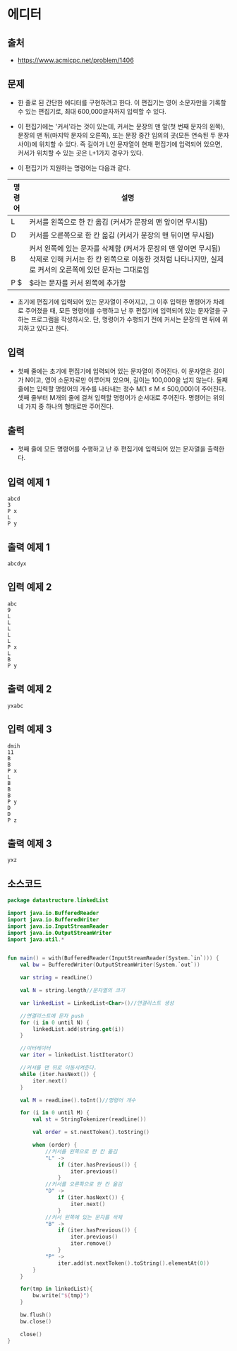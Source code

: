 # 에디터

## 출처

* https://www.acmicpc.net/problem/1406

## 문제

* 한 줄로 된 간단한 에디터를 구현하려고 한다. 이 편집기는 영어 소문자만을 기록할 수 있는 편집기로, 최대 600,000글자까지 입력할 수 있다.

* 이 편집기에는 '커서'라는 것이 있는데, 커서는 문장의 맨 앞(첫 번째 문자의 왼쪽), 문장의 맨 뒤(마지막 문자의 오른쪽), 또는 문장 중간 임의의 곳(모든 연속된 두 문자 사이)에 위치할 수 있다. 즉 길이가 L인 문자열이 현재 편집기에 입력되어 있으면, 커서가 위치할 수 있는 곳은 L+1가지 경우가 있다.

* 이 편집기가 지원하는 명령어는 다음과 같다.

| 명령어 | 설명 |
| ---- | ---- |
| L |	커서를 왼쪽으로 한 칸 옮김 (커서가 문장의 맨 앞이면 무시됨) |
| D	| 커서를 오른쪽으로 한 칸 옮김 (커서가 문장의 맨 뒤이면 무시됨) |
| B	| 커서 왼쪽에 있는 문자를 삭제함 (커서가 문장의 맨 앞이면 무시됨) 삭제로 인해 커서는 한 칸 왼쪽으로 이동한 것처럼 나타나지만, 실제로 커서의 오른쪽에 있던 문자는 그대로임 |
| P $	| $라는 문자를 커서 왼쪽에 추가함 |

* 초기에 편집기에 입력되어 있는 문자열이 주어지고, 그 이후 입력한 명령어가 차례로 주어졌을 때, 모든 명령어를 수행하고 난 후 편집기에 입력되어 있는 문자열을 구하는 프로그램을 작성하시오. 단, 명령어가 수행되기 전에 커서는 문장의 맨 뒤에 위치하고 있다고 한다.

## 입력

* 첫째 줄에는 초기에 편집기에 입력되어 있는 문자열이 주어진다. 이 문자열은 길이가 N이고, 영어 소문자로만 이루어져 있으며, 길이는 100,000을 넘지 않는다. 둘째 줄에는 입력할 명령어의 개수를 나타내는 정수 M(1 ≤ M ≤ 500,000)이 주어진다. 셋째 줄부터 M개의 줄에 걸쳐 입력할 명령어가 순서대로 주어진다. 명령어는 위의 네 가지 중 하나의 형태로만 주어진다.

## 출력

* 첫째 줄에 모든 명령어를 수행하고 난 후 편집기에 입력되어 있는 문자열을 출력한다.

## 입력 예제 1

```
abcd
3
P x
L
P y
```

## 출력 예제 1

```
abcdyx
```

## 입력 예제 2

```
abc
9
L
L
L
L
L
P x
L
B
P y
```

## 출력 예제 2

```
yxabc
```

## 입력 예제 3

```
dmih
11
B
B
P x
L
B
B
B
P y
D
D
P z
```

## 출력 예제 3

```
yxz
```

## 소스코드

```kotlin
package datastructure.linkedList

import java.io.BufferedReader
import java.io.BufferedWriter
import java.io.InputStreamReader
import java.io.OutputStreamWriter
import java.util.*


fun main() = with(BufferedReader(InputStreamReader(System.`in`))) {
    val bw = BufferedWriter(OutputStreamWriter(System.`out`))

    var string = readLine()

    val N = string.length//문자열의 크기

    var linkedList = LinkedList<Char>()//연결리스트 생성

    //연결리스트에 문자 push
    for (i in 0 until N) {
        linkedList.add(string.get(i))
    }

    //이터레이터
    var iter = linkedList.listIterator()

    //커서를 맨 뒤로 이동시켜준다.
    while (iter.hasNext()) {
        iter.next()
    }

    val M = readLine().toInt()//명령어 개수

    for (i in 0 until M) {
        val st = StringTokenizer(readLine())

        val order = st.nextToken().toString()

        when (order) {
            //커서를 왼쪽으로 한 칸 옮김
            "L" ->
                if (iter.hasPrevious()) {
                    iter.previous()
                }
            //커서를 오른쪽으로 한 칸 옮김
            "D" ->
                if (iter.hasNext()) {
                    iter.next()
                }
            //커서 왼쪽에 있는 문자를 삭제
            "B" ->
                if (iter.hasPrevious()) {
                    iter.previous()
                    iter.remove()
                }
            "P" ->
                iter.add(st.nextToken().toString().elementAt(0))
        }
    }

    for(tmp in linkedList){
        bw.write("${tmp}")
    }

    bw.flush()
    bw.close()

    close()
}

```
